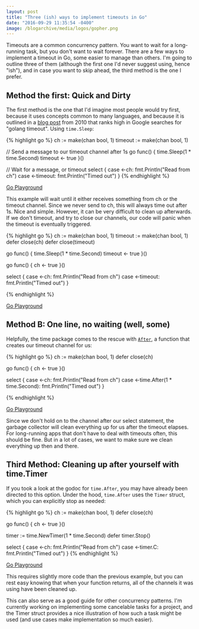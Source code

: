 ```yaml
---
layout: post
title: "Three (ish) ways to implement timeouts in Go"
date: "2016-09-29 11:35:54 -0400"
image: /blogarchive/media/logos/gopher.png
---
```


Timeouts are a common concurrency pattern. You want to wait for a long-running task, but you don't want to wait forever. There are a few ways to implement a timeout in Go, some easier to manage than others. I'm going to outline three of them (although the first one I'd never suggest using, hence "ish"), and in case you want to skip ahead, the third method is the one I prefer.

## Method the first: Quick and Dirty

The first method is the one that I'd imagine most people would try first, because it uses concepts common to many languages, and because it is outlined in a [blog post](https://blog.golang.org/go-concurrency-patterns-timing-out-and) from 2010 that ranks high in Google searches for "golang timeout". Using `time.Sleep`:

{% highlight go %}
ch := make(chan bool, 1)
timeout := make(chan bool, 1)

// Send a message to our timeout channel after 1s
go func() {
  time.Sleep(1 * time.Second)
  timeout <- true
}()

// Wait for a message, or timeout
select {
case <-ch:
  fmt.Println("Read from ch")
case <-timeout:
  fmt.Println("Timed out")
}
{% endhighlight %}

[Go Playground](https://play.golang.org/p/_Q2LGnR24M)

This example will wait until it either receives something from ch or the timeout channel. Since we never send to ch, this will always time out after 1s. Nice and simple. However, it can be very difficult to clean up afterwards. If we don't timeout, and try to close our channels, our code will panic when the timeout is eventually triggered.

{% highlight go %}
ch := make(chan bool, 1)
timeout := make(chan bool, 1)
defer close(ch)
defer close(timeout)

go func() {
  time.Sleep(1 * time.Second)
  timeout <- true
}()

go func() {
  ch <- true
}()

select {
case <-ch:
  fmt.Println("Read from ch")
case <-timeout:
  fmt.Println("Timed out")
}

{% endhighlight %}

[Go Playground](https://play.golang.org/p/MD0idCIB87)

## Method B: One line, no waiting (well, some)

Helpfully, the time package comes to the rescue with [`After`](https://golang.org/pkg/time/#After), a function that creates our timeout channel for us:

{% highlight go %}
ch := make(chan bool, 1)
defer close(ch)

go func() {
  ch <- true
}()

select {
case <-ch:
  fmt.Println("Read from ch")
case <-time.After(1 * time.Second):
  fmt.Println("Timed out")
}

{% endhighlight %}

[Go Playground](https://play.golang.org/p/ux3T5S33YQ)

Since we don't hold on to the channel after our select statement, the garbage collector will clean everything up for us after the timeout elapses. For long-running apps that don't have to deal with timeouts often, this should be fine. But in a lot of cases, we want to make sure we clean everything up then and there.

## Third Method: Cleaning up after yourself with time.Timer

If you took a look at the godoc for `time.After`, you may have already been directed to this option. Under the hood, `time.After` uses the `Timer` struct, which you can explicitly stop as needed:

{% highlight go %}
ch := make(chan bool, 1)
defer close(ch)

go func() {
  ch <- true
}()

timer := time.NewTimer(1 * time.Second)
defer timer.Stop()

select {
case <-ch:
  fmt.Println("Read from ch")
case <-timer.C:
  fmt.Println("Timed out")
}
{% endhighlight %}

[Go Playground](https://play.golang.org/p/70hu-xaSZV)

This requires slightly more code than the previous example, but you can rest easy knowing that when your function returns, all of the channels it was using have been cleaned up.

This can also serve as a good guide for other concurrency patterns. I'm currently working on implementing some cancelable tasks for a project, and the Timer struct provides a nice illustration of how such a task might be used (and use cases make implementation so much easier).
